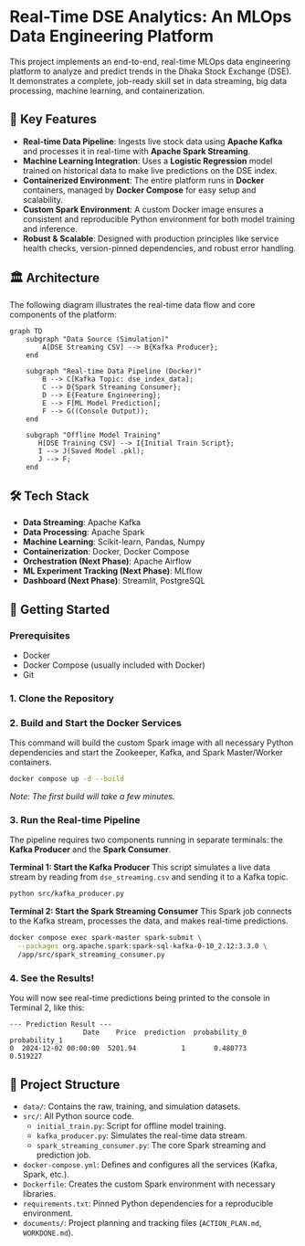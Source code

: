 # Real-Time DSE Analytics: An MLOps Data Engineering Platform

This project implements an end-to-end, real-time MLOps data engineering platform to analyze and predict trends in the Dhaka Stock Exchange (DSE). It demonstrates a complete, job-ready skill set in data streaming, big data processing, machine learning, and containerization.

## 🌟 Key Features

-   **Real-time Data Pipeline**: Ingests live stock data using **Apache Kafka** and processes it in real-time with **Apache Spark Streaming**.
-   **Machine Learning Integration**: Uses a **Logistic Regression** model trained on historical data to make live predictions on the DSE index.
-   **Containerized Environment**: The entire platform runs in **Docker** containers, managed by **Docker Compose** for easy setup and scalability.
-   **Custom Spark Environment**: A custom Docker image ensures a consistent and reproducible Python environment for both model training and inference.
-   **Robust & Scalable**: Designed with production principles like service health checks, version-pinned dependencies, and robust error handling.

## 🏛️ Architecture

The following diagram illustrates the real-time data flow and core components of the platform:

```mermaid
graph TD
    subgraph "Data Source (Simulation)"
        A[DSE Streaming CSV] --> B{Kafka Producer};
    end

    subgraph "Real-time Data Pipeline (Docker)"
        B --> C[Kafka Topic: dse_index_data];
        C --> D{Spark Streaming Consumer};
        D --> E{Feature Engineering};
        E --> F[ML Model Prediction];
        F --> G((Console Output));
    end

    subgraph "Offline Model Training"
       H[DSE Training CSV] --> I{Initial Train Script};
       I --> J(Saved Model .pkl);
       J --> F;
    end
```

## 🛠️ Tech Stack

-   **Data Streaming**: Apache Kafka
-   **Data Processing**: Apache Spark
-   **Machine Learning**: Scikit-learn, Pandas, Numpy
-   **Containerization**: Docker, Docker Compose
-   **Orchestration (Next Phase)**: Apache Airflow
-   **ML Experiment Tracking (Next Phase)**: MLflow
-   **Dashboard (Next Phase)**: Streamlit, PostgreSQL

## 🚀 Getting Started

### Prerequisites

-   Docker
-   Docker Compose (usually included with Docker)
-   Git

### 1. Clone the Repository

### 2. Build and Start the Docker Services

This command will build the custom Spark image with all necessary Python dependencies and start the Zookeeper, Kafka, and Spark Master/Worker containers.

```bash
docker compose up -d --build
```
*Note: The first build will take a few minutes.*

### 3. Run the Real-time Pipeline

The pipeline requires two components running in separate terminals: the **Kafka Producer** and the **Spark Consumer**.

**Terminal 1: Start the Kafka Producer**
This script simulates a live data stream by reading from `dse_streaming.csv` and sending it to a Kafka topic.

```bash
python src/kafka_producer.py
```

**Terminal 2: Start the Spark Streaming Consumer**
This Spark job connects to the Kafka stream, processes the data, and makes real-time predictions.

```bash
docker compose exec spark-master spark-submit \
  --packages org.apache.spark:spark-sql-kafka-0-10_2.12:3.3.0 \
  /app/src/spark_streaming_consumer.py
```

### 4. See the Results!

You will now see real-time predictions being printed to the console in Terminal 2, like this:

```
--- Prediction Result ---
                  Date    Price  prediction  probability_0  probability_1
0  2024-12-02 00:00:00  5201.94           1       0.480773       0.519227
```

## 📝 Project Structure

-   `data/`: Contains the raw, training, and simulation datasets.
-   `src/`: All Python source code.
    -   `initial_train.py`: Script for offline model training.
    -   `kafka_producer.py`: Simulates the real-time data stream.
    -   `spark_streaming_consumer.py`: The core Spark streaming and prediction job.
-   `docker-compose.yml`: Defines and configures all the services (Kafka, Spark, etc.).
-   `Dockerfile`: Creates the custom Spark environment with necessary libraries.
-   `requirements.txt`: Pinned Python dependencies for a reproducible environment.
-   `documents/`: Project planning and tracking files (`ACTION_PLAN.md`, `WORKDONE.md`). 